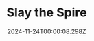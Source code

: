 ---
title: "Slay the Spire"
id: 646570
date: 2024-11-24T00:00:08.298Z
link: games/steam/recent/slay-the-spire
image: http://media.steampowered.com/steamcommunity/public/images/apps/646570/33ea124ea8c03a9ce7012d34c3b348a351612fca.jpg
playtime_2weeks: 1
playtime_forever: 3262
playtime_windows_forever: 0
playtime_mac_forever: 0
playtime_linux_forever: 3262
playtime_deck_forever: 3262
---